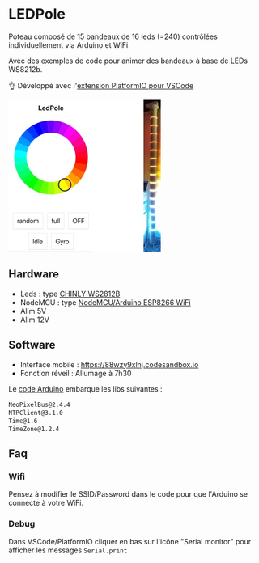 # LEDPole

Poteau composé de 15 bandeaux de 16 leds (=240) contrôlées individuellement via Arduino et WiFi.

Avec des exemples de code pour animer des bandeaux à base de LEDs WS8212b.

👌 Développé avec l'[extension PlatformIO pour VSCode ](https://docs.platformio.org/en/latest/ide/vscode.html)

<img src="LEDPole.jpg" />

## Hardware

- Leds : type [CHINLY WS2812B](https://www.amazon.com/CHINLY-Individually-Addressable-Waterproof-waterproof/dp/B01LSF4Q00)
- NodeMCU : type [NodeMCU/Arduino ESP8266 WiFi](https://hackspark.fr/fr/outils-de-dev/1063-nodemcu-amica-r2-lua-arduino-python-esp-12e-esp8266-wifi-32bit-mcu.html)
- Alim 5V
- Alim 12V

## Software

- Interface mobile : https://88wzy9xlnj.codesandbox.io
- Fonction réveil : Allumage à 7h30

Le [code Arduino](./src/main.cpp) embarque les libs suivantes :

```
NeoPixelBus@2.4.4
NTPClient@3.1.0
Time@1.6
TimeZone@1.2.4
```

## Faq

### Wifi

Pensez à modifier le SSID/Password dans le code pour que l'Arduino se connecte à votre WiFi.

### Debug

Dans VSCode/PlatformIO cliquer en bas sur l'icône "Serial monitor" pour afficher les messages `Serial.print`
